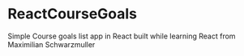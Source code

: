 # ReactCourseGoals
Simple Course goals list app in React built while learning React from Maximilian Schwarzmuller
